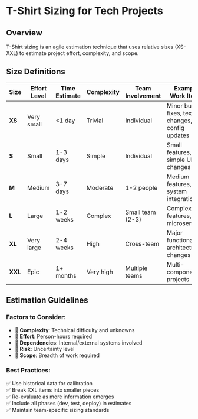 # T-Shirt Sizing for Tech Projects

## Overview
T-Shirt sizing is an agile estimation technique that uses relative sizes (XS-XXL) to estimate project effort, complexity, and scope.

## Size Definitions

| Size | Effort Level | Time Estimate | Complexity | Team Involvement | Example Work Items |
|------|-------------|---------------|------------|------------------|--------------------|
| **XS** | Very small  | <1 day        | Trivial    | Individual       | Minor bug fixes, text changes, config updates |
| **S**  | Small       | 1-3 days      | Simple     | Individual       | Small features, simple UI changes |
| **M**  | Medium      | 3-7 days      | Moderate   | 1-2 people       | Medium features, system integrations |
| **L**  | Large       | 1-2 weeks     | Complex    | Small team (2-3) | Complex features, new microservices |
| **XL** | Very large  | 2-4 weeks     | High       | Cross-team       | Major functionality, architectural changes |
| **XXL**| Epic        | 1+ months     | Very high  | Multiple teams   | Multi-component projects |

## Estimation Guidelines

### Factors to Consider:
- 🔹 **Complexity**: Technical difficulty and unknowns
- 🔹 **Effort**: Person-hours required
- 🔹 **Dependencies**: Internal/external systems involved
- 🔹 **Risk**: Uncertainty level
- 🔹 **Scope**: Breadth of work required

### Best Practices:
✅ Use historical data for calibration  
✅ Break XXL items into smaller pieces  
✅ Re-evaluate as more information emerges  
✅ Include all phases (dev, test, deploy) in estimates  
✅ Maintain team-specific sizing standards  
